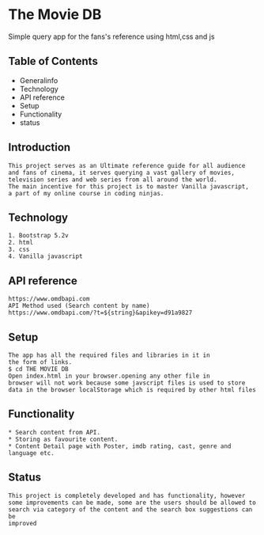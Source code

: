 
# The Movie DB

Simple query app for the fans's reference using html,css and js

## Table of Contents
* Generalinfo
* Technology
* API reference
* Setup
* Functionality
* status

## Introduction    
    This project serves as an Ultimate reference guide for all audience 
    and fans of cinema, it serves querying a vast gallery of movies, television series and web series from all around the world.
    The main incentive for this project is to master Vanilla javascript,
    a part of my online course in coding ninjas.

## Technology
    1. Bootstrap 5.2v
    2. html
    3. css
    4. Vanilla javascript

## API reference
    https://www.omdbapi.com
    API Method used (Search content by name)
    https://www.omdbapi.com/?t=${string}&apikey=d91a9827

## Setup
    The app has all the required files and libraries in it in 
    the form of links.
    $ cd THE MOVIE DB
    Open index.html in your browser.opening any other file in
    browser will not work because some javscript files is used to store
    data in the browser localStorage which is required by other html files

## Functionality
    * Search content from API.
    * Storing as favourite content.
    * Content Detail page with Poster, imdb rating, cast, genre and language etc.

## Status
    This project is completely developed and has functionality, however
    some improvements can be made, some are the users should be allowed to 
    search via category of the content and the search box suggestions can be 
    improved
